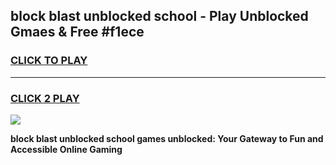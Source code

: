
## block blast unblocked school - Play Unblocked Gmaes & Free #f1ece
<h3>
<a href="https://news.freeplayer.one?title=block_blast_unblocked_school&ref=27F">CLICK TO PLAY</a></h3>
<hr>

<h3>
<a href="https://news.freeplayer.one?title=block_blast_unblocked_school&ref=27F">CLICK 2 PLAY</a>
  
</h3>

<a href="https://news.freeplayer.one?title=block_blast_unblocked_school&ref=27F/"><img src="https://clearcache.store/games.png"></a>


**block blast unblocked school games unblocked: Your Gateway to Fun and Accessible Online Gaming**

